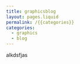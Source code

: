 ```yaml
---
title: graphicsblog
layout: pages.liquid
permalink: /{{categories}}
categories: 
  - graphics
  - blog
---
```

alkdsfjas
